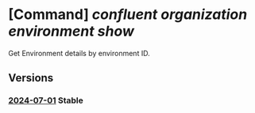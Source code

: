 # [Command] _confluent organization environment show_

Get Environment details by environment ID.

## Versions

### [2024-07-01](/Resources/mgmt-plane/L3N1YnNjcmlwdGlvbnMve30vcmVzb3VyY2Vncm91cHMve30vcHJvdmlkZXJzL21pY3Jvc29mdC5jb25mbHVlbnQvb3JnYW5pemF0aW9ucy97fS9lbnZpcm9ubWVudHMve30=/2024-07-01.xml) **Stable**

<!-- mgmt-plane /subscriptions/{}/resourcegroups/{}/providers/microsoft.confluent/organizations/{}/environments/{} 2024-07-01 -->
